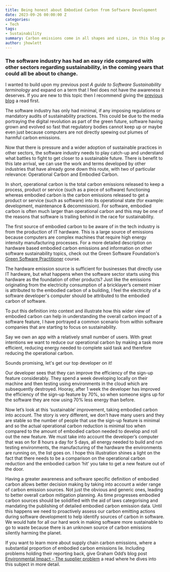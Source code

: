 ```yaml
---
title: Being honest about Embodied Carbon from Software Development
date: 2023-09-26 00:00:00 Z
categories:
- Tech
tags:
- Sustainability
summary: Carbon emissions come in all shapes and sizes, in this blog post I talk about the more illusive sources of embodied carbon from software development.
author: jhowlett
---
```


### The software industry has had an easy ride compared with other sectors regarding sustainability, in the coming years that could all be about to change.

I wanted to build upon my previous post *A guide to Software Sustainability terminology* and expand on a term that I feel does not have the awareness it deserves. If you are new to this topic then I recommend giving the [previous blog](https://blog.scottlogic.com/2023/09/12/sustainability-terminology.html) a read first.

The software industry has only had minimal, if any imposing regulations or mandatory audits of sustainability practices. This could be due to the media portraying the digital revolution as part of the green future, software having grown and evolved so fast that regulatory bodies cannot keep up or maybe even just because computers are not directly spewing out plumes of harmful carbon emissions.

Now that there is pressure and a wider adoption of sustainable practices in other sectors, the software industry needs to play catch-up and understand what battles to fight to get closer to a sustainable future. There is benefit to this late arrival, we can use the work and terms developed by other industries that have already gone down this route, with two of particular relevance: Operational Carbon and Embodied Carbon.

In short, operational carbon is the total carbon emissions released to keep a process, product or service (such as a piece of software) functioning whereas embodied carbon is the carbon emissions released to get a product or service (such as software) into its operational state (for example: development, maintenance & decommission). For software, embodied carbon is often much larger than operational carbon and this may be one of the reasons that software is trailing behind in the race for sustainability.

The first source of embodied carbon to be aware of in the tech industry is from the production of IT hardware. This is a large source of emissions because computers are complex machines that require high energy intensity manufacturing processes. For a more detailed description on hardware based embodied carbon emissions and information on other software sustainability topics, check out the Green Software Foundation's [Green Software Practitioner](https://learn.greensoftware.foundation/hardware-efficiency#embodied-carbon) course.

The hardware emission source is sufficient for businesses that directly use IT hardware, but what happens when the software sector starts using this hardware as the foundation of other products? Just like the emissions originating from the electricity consumption of a bricklayer’s cement mixer is attributed to the embodied carbon of a building, I feel the electricity of a software developer's computer should be attributed to the embodied carbon of software. 

To put this definition into context and illustrate how this wider view of embodied carbon can help in understanding the overall carbon impact of a software feature, I have portrayed a common scenario from within software companies that are starting to focus on sustainability.

Say we own an app with a relatively small number of users. With great intentions we want to reduce our operational carbon by making a task more efficient, reducing energy needed to complete said task and therefore reducing the operational carbon. 

Sounds promising, let's get our top developer on it! 

Our developer sees that they can improve the efficiency of the sign-up feature considerably. They spend a week developing locally on their machine and then testing using environments in the cloud which are subsequently destroyed. Hooray, after 1 week the developer has improved the efficiency of the sign-up feature by 70%, so when someone signs up for the software they are now using 70% less energy than before.

Now let’s look at this ‘sustainable’ improvement, taking embodied carbon into account. The story is very different, we don’t have many users and they are stable so the number of people that use the sign-up feature is minimal and so the actual operational carbon reduction is minimal too when compared to the amount of embodied carbon needed to develop and roll out the new feature. 
We must take into account the developer’s computer that was on for 8 hours a day for 5 days, all energy needed to build and run testing environments, the manufacturing of the hardware the environments are running on, the list goes on. I hope this illustration shines a light on the fact that there needs to be a comparison on the operational carbon reduction and the embodied carbon ‘hit’ you take to get a new feature out of the door.

Having a greater awareness and software specific definition of embodied carbon allows better decision making by taking into account a wider range of carbon emission sources. Not just the obvious and generic ones, leading to better overall carbon mitigation planning. As time progresses embodied carbon sources should be solidified with the aid of laws categorising and mandating the publishing of detailed embodied carbon emission data. Until this happens we need to proactively assess our carbon emitting actions during software development to help identify sources of carbon in software. We would hate for all our hard work in making software more sustainable to go to waste because there is an unknown source of carbon emissions silently harming the planet.

If you want to learn more about supply chain carbon emissions, where a substantial proportion of embodied carbon emissions lie. Including problems holding their reporting back, give Graham Odd’s blog post [Environmental Impact – The supplier problem](https://blog.scottlogic.com/2023/07/20/Environmental-Impact-The-supplier-problem.html) a read where he dives into this subject in more detail.